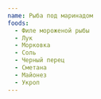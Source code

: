 ```yaml
---
name: Рыба под маринадом
foods:
  - Филе мороженой рыбы
  - Лук
  - Морковка
  - Соль
  - Черный перец
  - Сметана
  - Майонез
  - Укроп
---
```

